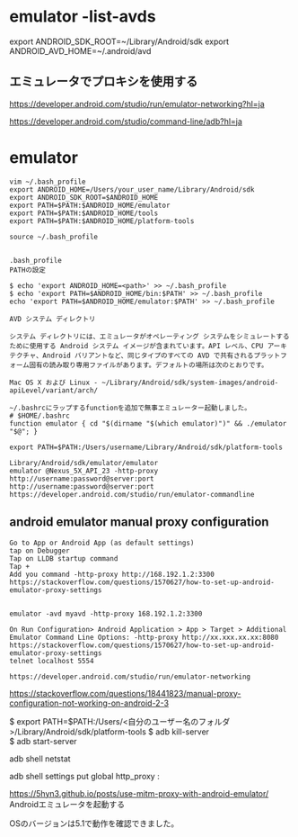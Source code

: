  # emulator -list-avds
 
 export ANDROID_SDK_ROOT=~/Library/Android/sdk
export ANDROID_AVD_HOME=~/.android/avd


## エミュレータでプロキシを使用する
https://developer.android.com/studio/run/emulator-networking?hl=ja

https://developer.android.com/studio/command-line/adb?hl=ja

# emulator
```
vim ~/.bash_profile
export ANDROID_HOME=/Users/your_user_name/Library/Android/sdk
export ANDROID_SDK_ROOT=$ANDROID_HOME
export PATH=$PATH:$ANDROID_HOME/emulator
export PATH=$PATH:$ANDROID_HOME/tools
export PATH=$PATH:$ANDROID_HOME/platform-tools

source ~/.bash_profile


.bash_profile
PATHの設定

$ echo 'export ANDROID_HOME=<path>' >> ~/.bash_profile
$ echo 'export PATH=$ANDROID_HOME/bin:$PATH' >> ~/.bash_profile
echo 'export PATH=$ANDROID_HOME/emulator:$PATH' >> ~/.bash_profile
```
```
AVD システム ディレクトリ

システム ディレクトリには、エミュレータがオペレーティング システムをシミュレートするために使用する Android システム イメージが含まれています。API レベル、CPU アーキテクチャ、Android バリアントなど、同じタイプのすべての AVD で共有されるプラットフォーム固有の読み取り専用ファイルがあります。デフォルトの場所は次のとおりです。

Mac OS X および Linux - ~/Library/Android/sdk/system-images/android-apiLevel/variant/arch/
```
```
~/.bashrcにラップするfunctionを追加で無事エミュレーター起動しました。
# $HOME/.bashrc
function emulator { cd "$(dirname "$(which emulator)")" && ./emulator "$@"; }

export PATH=$PATH:/Users/username/Library/Android/sdk/platform-tools

Library/Android/sdk/emulator/emulator
emulator @Nexus_5X_API_23 -http-proxy http://username:password@server:port
http://username:password@server:port
https://developer.android.com/studio/run/emulator-commandline
```

## android emulator manual proxy configuration
```
Go to App or Android App (as default settings)
tap on Debugger
Tap on LLDB startup command
Tap +
Add you command -http-proxy http://168.192.1.2:3300
https://stackoverflow.com/questions/1570627/how-to-set-up-android-emulator-proxy-settings


emulator -avd myavd -http-proxy 168.192.1.2:3300

On Run Configuration> Android Application > App > Target > Additional Emulator Command Line Options: -http-proxy http://xx.xxx.xx.xx:8080
https://stackoverflow.com/questions/1570627/how-to-set-up-android-emulator-proxy-settings
telnet localhost 5554

https://developer.android.com/studio/run/emulator-networking

```

https://stackoverflow.com/questions/18441823/manual-proxy-configuration-not-working-on-android-2-3

$ export PATH=$PATH:/Users/<自分のユーザー名のフォルダ>/Library/Android/sdk/platform-tools
$ adb kill-server                                                               
$ adb start-server  

adb shell netstat


adb shell settings put global http_proxy <ip>:<port>
  
  https://5hyn3.github.io/posts/use-mitm-proxy-with-android-emulator/
  Androidエミュレータを起動する

OSのバージョンは5.1で動作を確認できました。
